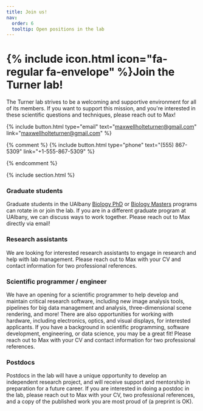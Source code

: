 ```yaml
---
title: Join us!
nav:
  order: 6
  tooltip: Open positions in the lab
---
```


# {% include icon.html icon="fa-regular fa-envelope" %}Join the Turner lab!

The Turner lab strives to be a welcoming and supportive environment for all of its members. If you want to support this mission, and you're interested in these scientific questions and techniques, please reach out to Max!

{%
  include button.html
  type="email"
  text="maxwellholteturner@gmail.com"
  link="maxwellholteturner@gmail.com"
%}

{% comment %} 
{%
  include button.html
  type="phone"
  text="(555) 867-5309"
  link="+1-555-867-5309"
%}

{% endcomment %}


{% include section.html %}

### Graduate students
Graduate students in the UAlbany [Biology PhD](https://www.albany.edu/biology/programs/phd-biology) or [Biology Masters](https://www.albany.edu/biology/programs/ms-biology) programs can rotate in or join the lab. If you are in a different graduate program at UAlbany, we can discuss ways to work together.
Please reach out to Max directly via email!

### Research assistants
We are looking for interested research assistants to engage in research and help with lab management. Please reach out to Max with your CV and contact information for two professional references.

### Scientific programmer / engineer
We have an opening for a scientific programmer to help develop and maintain critical research software, including new image analysis tools, pipelines for big data management and analysis, three-dimensional scene rendering, and more!
There are also opportunities for working with hardware, including electronics, optics, and visual displays, for interested applicants.
If you have a background in scientific programming, software development, engineering, or data science, you may be a great fit! Please reach out to Max with your CV and contact information for two professional references.

### Postdocs
Postdocs in the lab will have a unique opportunity to develop an independent research project, and will receive support and mentorship in preparation for a future career. 
If you are interested in doing a postdoc in the lab, please reach out to Max with your CV, two professional references, and a copy of the published work you are most proud of (a preprint is OK).


